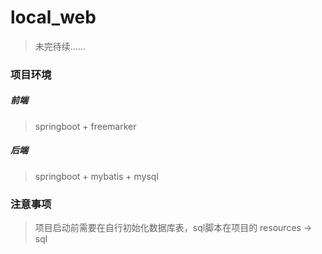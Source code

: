 # local_web

> 未完待续……

### 项目环境

##### 前端
> springboot + freemarker
>
##### 后端

> springboot + mybatis + mysql
>

### 注意事项

> 项目启动前需要在自行初始化数据库表，sql脚本在项目的 resources -> sql

